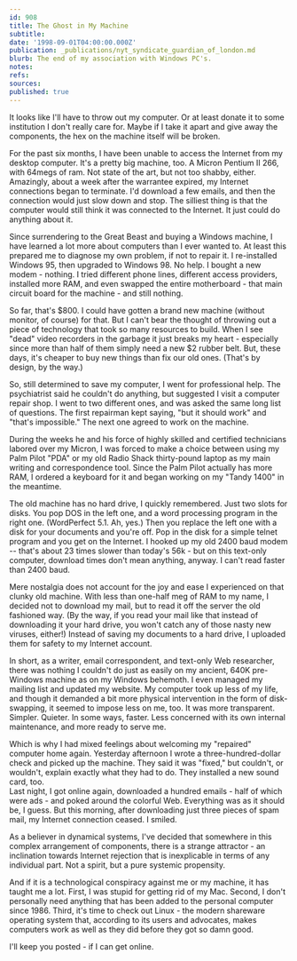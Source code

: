 ```yaml
---
id: 908
title: The Ghost in My Machine
subtitle: 
date: '1998-09-01T04:00:00.000Z'
publication: _publications/nyt_syndicate_guardian_of_london.md
blurb: The end of my association with Windows PC's.
notes: 
refs: 
sources: 
published: true
---
```

It looks like I'll have to throw out my computer. Or at least donate it to some institution I don't really care for. Maybe if I take it apart and give away the components, the hex on the machine itself will be broken.

For the past six months, I have been unable to access the Internet from my desktop computer. It's a pretty big machine, too. A Micron Pentium II 266, with 64megs of ram. Not state of the art, but not too shabby, either. Amazingly, about a week after the warrantee expired, my Internet connections began to terminate. I'd download a few emails, and then the connection would just slow down and stop. The silliest thing is that the computer would still think it was connected to the Internet. It just could do anything about it.

Since surrendering to the Great Beast and buying a Windows machine, I have learned a lot more about computers than I ever wanted to. At least this prepared me to diagnose my own problem, if not to repair it. I re-installed Windows 95, then upgraded to Windows 98. No help. I bought a new modem - nothing. I tried different phone lines, different access providers, installed more RAM, and even swapped the entire motherboard - that main circuit board for the machine - and still nothing.

So far, that's $800. I could have gotten a brand new machine (without monitor, of course) for that. But I can't bear the thought of throwing out a piece of technology that took so many resources to build. When I see "dead" video recorders in the garbage it just breaks my heart - especially since more than half of them simply need a new $2 rubber belt. But, these days, it's cheaper to buy new things than fix our old ones. (That's by design, by the way.)

So, still determined to save my computer, I went for professional help. The psychiatrist said he couldn't do anything, but suggested I visit a computer repair shop. I went to two different ones, and was asked the same long list of questions. The first repairman kept saying, "but it should work" and "that's impossible." The next one agreed to work on the machine.

During the weeks he and his force of highly skilled and certified technicians labored over my Micron, I was forced to make a choice between using my Palm Pilot "PDA" or my old Radio Shack thirty-pound laptop as my main writing and correspondence tool. Since the Palm Pilot actually has more RAM, I ordered a keyboard for it and began working on my "Tandy 1400" in the meantime.

The old machine has no hard drive, I quickly remembered. Just two slots for disks. You pop DOS in the left one, and a word processing program in the right one. (WordPerfect 5.1. Ah, yes.) Then you replace the left one with a disk for your documents and you're off. Pop in the disk for a simple telnet program and you get on the Internet. I hooked up my old 2400 baud modem -- that's about 23 times slower than today's 56k - but on this text-only computer, download times don't mean anything, anyway. I can't read faster than 2400 baud.

Mere nostalgia does not account for the joy and ease I experienced on that clunky old machine. With less than one-half meg of RAM to my name, I decided not to download my mail, but to read it off the server the old fashioned way. (By the way, if you read your mail like that instead of downloading it your hard drive, you won't catch any of those nasty new viruses, either!) Instead of saving my documents to a hard drive, I uploaded them for safety to my Internet account.

In short, as a writer, email correspondent, and text-only Web researcher, there was nothing I couldn't do just as easily on my ancient, 640K pre-Windows machine as on my Windows behemoth. I even managed my mailing list and updated my website. My computer took up less of my life, and though it demanded a bit more physical intervention in the form of disk-swapping, it seemed to impose less on me, too. It was more transparent. Simpler. Quieter. In some ways, faster. Less concerned with its own internal maintenance, and more ready to serve me.

Which is why I had mixed feelings about welcoming my "repaired" computer home again. Yesterday afternoon I wrote a three-hundred-dollar check and picked up the machine. They said it was "fixed," but couldn't, or wouldn't, explain exactly what they had to do. They installed a new sound card, too.  
Last night, I got online again, downloaded a hundred emails - half of which were ads - and poked around the colorful Web. Everything was as it should be, I guess. But this morning, after downloading just three pieces of spam mail, my Internet connection ceased. I smiled.

As a believer in dynamical systems, I've decided that somewhere in this complex arrangement of components, there is a strange attractor - an inclination towards Internet rejection that is inexplicable in terms of any individual part. Not a spirit, but a pure systemic propensity.

And if it is a technological conspiracy against me or my machine, it has taught me a lot. First, I was stupid for getting rid of my Mac. Second, I don't personally need anything that has been added to the personal computer since 1986. Third, it's time to check out Linux - the modern shareware operating system that, according to its users and advocates, makes computers work as well as they did before they got so damn good.

I'll keep you posted - if I can get online.

